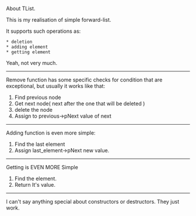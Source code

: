 About TList.

This is my realisation of simple forward-list.

It supports such operations as:
~~~~~~~~~~~~~~~~~~~~~~~~~~~~~~~~~~~~~~~~~~~~~~~~~~~~~~~~~~~~~~~~~~~~~~~~~~~~~~~
* deletion
* adding element
* getting element

~~~~~~~~~~~~~~~~~~~~~~~~~~~~~~~~~~~~~~~~~~~~~~~~~~~~~~~~~~~~~~~~~~~~~~~~~~~~~~~

Yeah, not very much.

-------------------------------------------------------------------------------
Remove function has some specific checks for condition that are exceptional, but
usually it works like that:

1. Find previous node
2. Get next node( next after the one that will be deleted )
3. delete the node
4. Assign to previous-\>pNext value of next

--------------------------------------------------------------------------------

Adding function is even more simple:

1. Find the last element
2. Assign last\_element-\>pNext new value.

--------------------------------------------------------------------------------

Getting is EVEN MORE Simple

1. Find the element.
2. Return It's value.

--------------------------------------------------------------------------------

I can't say anything special about constructors or destructors. They just work.
